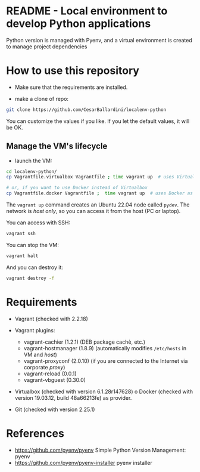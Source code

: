 # README - Local environment to develop Python applications

Python version is managed with Pyenv, and a virtual environment is created to manage project dependencies

# How to use this repository

* Make sure that the requirements are installed.

* make a clone of repo:

```bash
git clone https://github.com/CesarBallardini/localenv-python
```

You can customize the values if you like.  If you let the default values, it will be OK.

## Manage the VM's lifecycle

* launch the VM:

```bash
cd localenv-python/
cp Vagrantfile.virtualbox Vagrantfile ; time vagrant up  # uses Virtualbox as provider

# or, if you want to use Docker instead of Virtualbox
cp Vagrantfile.docker Vagrantfile ;  time vagrant up  # uses Docker as provider, ie. on Apple MAC with M1 processor

```

The `vagrant up` command creates an Ubuntu 22.04 node called `pydev`.  The network is _host only_, so you can access it from the host (PC or laptop).

You can access with SSH:

```bash
vagrant ssh
```

You can stop the VM:

```bash
vagrant halt
```

And you can destroy it:

```bash
vagrant destroy -f
```



# Requirements

* Vagrant (checked with 2.2.18)

* Vagrant plugins:

  * vagrant-cachier (1.2.1) (DEB package cachè, etc.)
  * vagrant-hostmanager (1.8.9) (automatically modifies `/etc/hosts` in VM and  _host_)
  * vagrant-proxyconf (2.0.10) (if you are connected to the Internet via corporate _proxy_)
  * vagrant-reload (0.0.1)
  * vagrant-vbguest (0.30.0)

* Virtualbox (checked with version 6.1.28r147628) o Docker (checked with version 19.03.12, build 48a66213fe) as provider.

* Git (checked with version 2.25.1)



# References

* https://github.com/pyenv/pyenv Simple Python Version Management: pyenv
* https://github.com/pyenv/pyenv-installer pyenv installer

